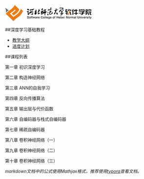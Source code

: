 ![](./images/logo.png)

##深度学习基础教程

* [教学大纲](./materials/syllabus.md)
* [进度计划](./materials/schedule.md)



##课程列表

第一章 初识深度学习

第二章 构造神经网络

第三章 ANN的自我学习

第四章 反向传播算法

第五章 输出层与代价函数

第六章 自编码器与栈式自编码器

第七章 稀疏自编码器

第八章 卷积神经网络（一）

第九章 卷积神经网络（二）

第十章 卷积神经网络（三）



*markdown文档中的公式使用Mathjax格式，推荐使用[typora](https://typora.io/)查看文档。*